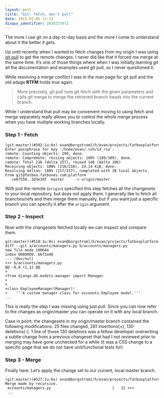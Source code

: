 ```yaml
---
layout: post
title: "Git: fetch, don't pull"
date: 2011-01-05 11:33
disqus_identifier: 2610217072
---
```


The more I use git on a day-to-day basis and the more I come to understand about it the better it gets.

Up until recently when I wanted to fetch changes from my origin I was using [git pull](http://www.kernel.org/pub/software/scm/git/docs/git-pull.html) to get the remote changes. I never did like that it forced me merge at the same time. It’s one of those things where when I was initially learning git all the documentation and examples used git pull, so I never questioned it.

While resolving a merge conflict I was in the man page for git pull and the old adage **RTFM** holds true again.

> More precisely, git pull runs git fetch with the given parameters and calls git merge to merge the retrieved branch heads into the current branch.

While I understand that pull may be convenient moving to using fetch and merge separately really allows you to control the whole merge process when you have multiple working branches locally.

### Step 1 - Fetch

<div class="highlight"><code><pre>(git:master)(#502:1u:0s) evan@borgstrom[/h/evan/projects/fatboxplatform]: git fetch origin
Enter passphrase for key '/home/evan/.ssh/id_rsa': 
remote: Counting objects: 299, done.
remote: Compremote: ressing objects: 100% (109/109), done.
remote: Total 216 (delta 157), reused 148 (delta 106)
Receiving objects: 100% (216/216), 24.14 KiB, done.
Resolving deltas: 100% (157/157), completed with 38 local objects.
From git@fatbox.fatboxes.com:platform
   ce6f550..3d3e3df  master     -> origin/master</pre></code></div>

With just the remote (`origin`) specified this step fetches all the changesets to your local repository, but does not apply them. I generally like to fetch all branches/refs and then merge them manually, but if you want just a specific branch you can specify it after the `origin` argument.

### Step 2 &ndash; Inspect

Now with the changesets fetched locally we can inspect and compare them.

<div class="highlight"><code><pre>git:master)(#518:1u:0s) evan@borgstrom[/h/evan/projects/fatboxplatform]: git diff master origin/master
diff --git a/accounts/managers.py b/accounts/managers.py
new file mode 100644
index 0000000..b6f3a48
--- /dev/null
+++ b/accounts/managers.py
@@ -0,0 +1,12 @@
+
+from django.db.models.manager import Manager
+
+
+class EmployeeManager(Manager):
+    '''A custom manager class for accounts.Employee model.'''
...</pre></code></div>

This is really the step I was missing using just pull. Since you can now refer to the changes as origin/master you can operate on it with any local branch.

Case in point: the changesets in my origin/master branch contained the following modifications: 25 files changed, 281 insertions(+), 130 deletions(-). 1 line of those 130 deletions was a fellow developer overwriting a subtle change from a previous changeset that had I not reviewed prior to merging may have gone unchecked for a while (it was a CSS change to a specific page that we do not have unit/functional tests for)

### Step 3 - Merge

Finally here. Let’s apply the change set to our current, local master branch.

<div class="highlight"><code><pre>(git:master)(#527:1u:0s) evan@borgstrom[/h/evan/projects/fatboxplatform]: git merge origin/master
Merge made by recursive.
 accounts/managers.py                            |   12 +++
 ...</pre></code></div>
